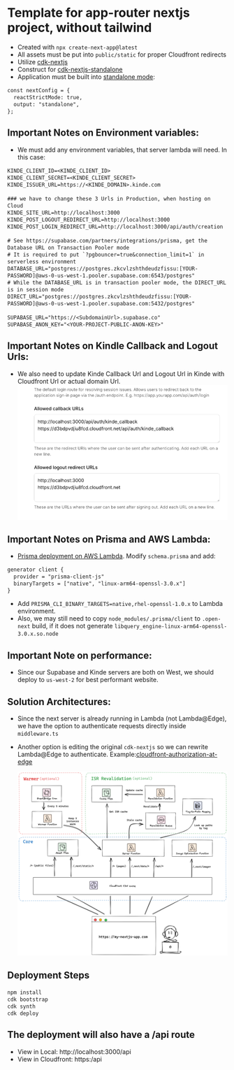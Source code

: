 # Template for app-router nextjs project, without tailwind

- Created with `npx create-next-app@latest`
- All assets must be put into `public/static` for proper Cloudfront redirects
- Utilize [cdk-nextjs](https://github.com/jetbridge/cdk-nextjs)
- Construct for [cdk-nextjs-standalone](https://constructs.dev/packages/cdk-nextjs-standalone)
- Application must be built into [standalone mode](https://nextjs.org/docs/pages/api-reference/next-config-js/output):

```
const nextConfig = {
  reactStrictMode: true,
  output: "standalone",
};
```

## Important Notes on Environment variables:

- We must add any environment variables, that server lambda will need. In this case:

```env
KINDE_CLIENT_ID=<KINDE_CLIENT_ID>
KINDE_CLIENT_SECRET=<KINDE_CLIENT_SECRET>
KINDE_ISSUER_URL=https://<KINDE_DOMAIN>.kinde.com

### we have to change these 3 Urls in Production, when hosting on Cloud
KINDE_SITE_URL=http://localhost:3000
KINDE_POST_LOGOUT_REDIRECT_URL=http://localhost:3000
KINDE_POST_LOGIN_REDIRECT_URL=http://localhost:3000/api/auth/creation

# See https://supabase.com/partners/integrations/prisma, get the Database URL on Transaction Pooler mode
# It is required to put `?pgbouncer=true&connection_limit=1` in serverless environment
DATABASE_URL="postgres://postgres.zkcvlzshthdeudzfissu:[YOUR-PASSWORD]@aws-0-us-west-1.pooler.supabase.com:6543/postgres"
# While the DATABASE_URL is in transaction pooler mode, the DIRECT_URL is in session mode
DIRECT_URL="postgres://postgres.zkcvlzshthdeudzfissu:[YOUR-PASSWORD]@aws-0-us-west-1.pooler.supabase.com:5432/postgres"

SUPABASE_URL="https://<SubdomainUrl>.supabase.co"
SUPABASE_ANON_KEY="<YOUR-PROJECT-PUBLIC-ANON-KEY>"
```

## Important Notes on Kindle Callback and Logout Urls:

- We also need to update Kinde Callback Url and Logout Url in Kinde with Cloudfront Url or actual domain Url.
  ![Production Callback URLs](../images/AWSCloudfrontKindleCallback.png)

## Important Notes on Prisma and AWS Lambda:

- [Prisma deployment on AWS Lambda](https://www.prisma.io/docs/orm/prisma-client/deployment/serverless/deploy-to-aws-lambda). Modify `schema.prisma` and add:

```
generator client {
  provider = "prisma-client-js"
  binaryTargets = ["native", "linux-arm64-openssl-3.0.x"]
}
```

- Add `PRISMA_CLI_BINARY_TARGETS=native,rhel-openssl-1.0.x` to Lambda environment.
- Also, we may still need to copy `node_modules/.prisma/client` to `.open-next` build, if it does not generate `libquery_engine-linux-arm64-openssl-3.0.x.so.node`

## Important Note on performance:

- Since our Supabase and Kinde servers are both on West, we should deploy to `us-west-2` for best performant website.

## Solution Architectures:

- Since the next server is already running in Lambda (not Lambda@Edge), we have the option to authenticate requests directly inside `middleware.ts`
- Another option is editing the original `cdk-nextjs` so we can rewrite Lambda@Edge to authenticate. Example:[cloudfront-authorization-at-edge](https://github.com/aws-samples/cloudfront-authorization-at-edge)

  ![Next.js Serverless Architecture](architecture.png)

## Deployment Steps

```
npm install
cdk bootstrap
cdk synth
cdk deploy
```

## The deployment will also have a <baseUrl>/api route

- View in Local: http://localhost:3000/api
- View in Cloudfront: https:<CloudfrontURL>/api
